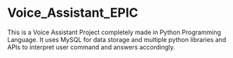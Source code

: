 # Voice_Assistant_EPIC
This is a Voice Assistant Project completely made in Python Programming Language. It uses MySQL for data storage and multiple python libraries and APIs to interpret user command and answers accordingly.
